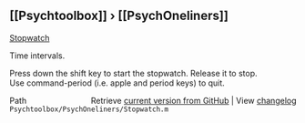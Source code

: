 ## [[Psychtoolbox]] &#8250; [[PsychOneliners]]

[Stopwatch](Stopwatch)  
  
Time intervals.  
  
Press down the shift key to start the stopwatch.  Release it to stop.  
Use command-period (i.e. apple and period keys) to quit.  
  




<div class="code_header" style="text-align:right;">
  <span style="float:left;">Path&nbsp;&nbsp;</span> <span class="counter">Retrieve <a href=
  "https://raw.github.com/Psychtoolbox-3/Psychtoolbox-3/beta/Psychtoolbox/PsychOneliners/Stopwatch.m">current version from GitHub</a> | View <a href=
  "https://github.com/Psychtoolbox-3/Psychtoolbox-3/commits/beta/Psychtoolbox/PsychOneliners/Stopwatch.m">changelog</a></span>
</div>
<div class="code">
  <code>Psychtoolbox/PsychOneliners/Stopwatch.m</code>
</div>

